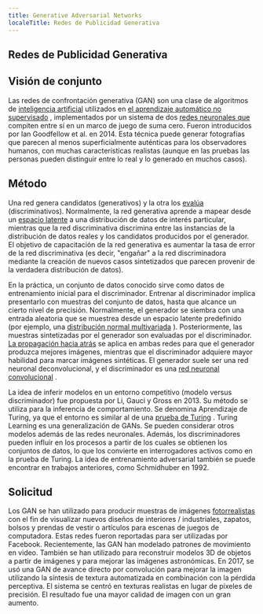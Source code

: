 ```yaml
---
title: Generative Adversarial Networks
localeTitle: Redes de Publicidad Generativa
---
```

## Redes de Publicidad Generativa

## Visión de conjunto

Las redes de confrontación generativa (GAN) son una clase de algoritmos de [inteligencia artificial](https://en.wikipedia.org/wiki/Artificial_intelligence) utilizados en [el aprendizaje automático no supervisado](https://en.wikipedia.org/wiki/Unsupervised_machine_learning) , implementados por un sistema de dos [redes neuronales que](https://en.wikipedia.org/wiki/Neural_network) compiten entre sí en un marco de juego de suma cero. Fueron introducidos por Ian Goodfellow et al. en 2014. Esta técnica puede generar fotografías que parecen al menos superficialmente auténticas para los observadores humanos, con muchas características realistas (aunque en las pruebas las personas pueden distinguir entre lo real y lo generado en muchos casos).

## Método

Una red genera candidatos (generativos) y la otra los [evalúa](https://en.wikipedia.org/wiki/Turing_test) (discriminativos). Normalmente, la red generativa aprende a mapear desde un [espacio latente](https://en.wikipedia.org/wiki/Latent_variable) a una distribución de datos de interés particular, mientras que la red discriminativa discrimina entre las instancias de la distribución de datos reales y los candidatos producidos por el generador. El objetivo de capacitación de la red generativa es aumentar la tasa de error de la red discriminativa (es decir, "engañar" a la red discriminadora mediante la creación de nuevos casos sintetizados que parecen provenir de la verdadera distribución de datos).

En la práctica, un conjunto de datos conocido sirve como datos de entrenamiento inicial para el discriminador. Entrenar al discriminador implica presentarlo con muestras del conjunto de datos, hasta que alcance un cierto nivel de precisión. Normalmente, el generador se siembra con una entrada aleatoria que se muestrea desde un espacio latente predefinido (por ejemplo, una [distribución normal multivariada](https://en.wikipedia.org/wiki/Multivariate_normal_distribution) ). Posteriormente, las muestras sintetizadas por el generador son evaluadas por el discriminador. [La propagación hacia atrás](https://en.wikipedia.org/wiki/Backpropagation) se aplica en ambas redes para que el generador produzca mejores imágenes, mientras que el discriminador adquiere mayor habilidad para marcar imágenes sintéticas. El generador suele ser una red neuronal deconvolucional, y el discriminador es una [red neuronal convolucional](https://en.wikipedia.org/wiki/Convolutional_neural_network) .

La idea de inferir modelos en un entorno competitivo (modelo versus discriminador) fue propuesta por Li, Gauci y Gross en 2013. Su método se utiliza para la inferencia de comportamiento. Se denomina Aprendizaje de Turing, ya que el entorno es similar al de una [prueba de Turing](https://en.wikipedia.org/wiki/Turing_test) . Turing Learning es una generalización de GANs. Se pueden considerar otros modelos además de las redes neuronales. Además, los discriminadores pueden influir en los procesos a partir de los cuales se obtienen los conjuntos de datos, lo que los convierte en interrogadores activos como en la prueba de Turing. La idea de entrenamiento adversarial también se puede encontrar en trabajos anteriores, como Schmidhuber en 1992.

## Solicitud

Los GAN se han utilizado para producir muestras de imágenes [fotorrealistas](https://en.wikipedia.org/wiki/Photorealistic) con el fin de visualizar nuevos diseños de interiores / industriales, zapatos, bolsos y prendas de vestir o artículos para escenas de juegos de computadora. Estas redes fueron reportadas para ser utilizadas por Facebook. Recientemente, las GAN han modelado patrones de movimiento en video. También se han utilizado para reconstruir modelos 3D de objetos a partir de imágenes y para mejorar las imágenes astronómicas. En 2017, se usó una GAN de avance directo por convolución para mejorar la imagen utilizando la síntesis de textura automatizada en combinación con la pérdida perceptiva. El sistema se centró en texturas realistas en lugar de píxeles de precisión. El resultado fue una mayor calidad de imagen con un gran aumento.